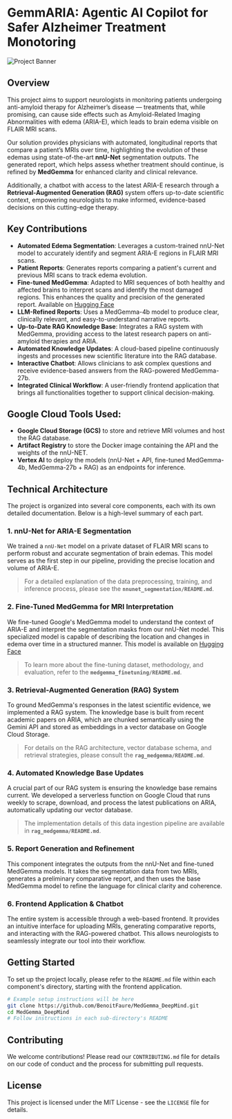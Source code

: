 # GemmARIA: Agentic AI Copilot for Safer Alzheimer Treatment Monotoring

![Project Banner](https://placehold.co/1200x300?text=GemmARIA)

## Overview

This project aims to support neurologists in monitoring patients undergoing anti-amyloid therapy for Alzheimer’s disease — treatments that, while promising, can cause side effects such as Amyloid-Related Imaging Abnormalities with edema (ARIA-E), which leads to brain edema visible on FLAIR MRI scans. 

Our solution provides physicians with automated, longitudinal reports that compare a patient’s MRIs over time, highlighting the evolution of these edemas using state-of-the-art **nnU-Net** segmentation outputs. The generated report, which helps assess whether treatment should continue, is refined by **MedGemma** for enhanced clarity and clinical relevance. 

Additionally, a chatbot with access to the latest ARIA-E research through a **Retrieval-Augmented Generation (RAG)** system offers up-to-date scientific context, empowering neurologists to make informed, evidence-based decisions on this cutting-edge therapy.

## Key Contributions

- **Automated Edema Segmentation**: Leverages a custom-trained nnU-Net model to accurately identify and segment ARIA-E regions in FLAIR MRI scans.
- **Patient Reports**: Generates reports comparing a patient's current and previous MRI scans to track edema evolution.
- **Fine-tuned MedGemma**: Adapted to MRI sequences of both healthy and affected brains to interpret scans and identify the most damaged regions. This enhances the quality and precision of the generated report. Available on [Hugging Face](https://huggingface.co/axel-darmouni/medgemma-4b-it-sft-lora-brain-regions)
- **LLM-Refined Reports**: Uses a MedGemma-4b model to produce clear, clinically relevant, and easy-to-understand narrative reports.
- **Up-to-Date RAG Knowledge Base**: Integrates a RAG system with MedGemma, providing access to the latest research papers on anti-amyloid therapies and ARIA.
- **Automated Knowledge Updates**: A cloud-based pipeline continuously ingests and processes new scientific literature into the RAG database.
- **Interactive Chatbot**: Allows clinicians to ask complex questions and receive evidence-based answers from the RAG-powered MedGemma-27b.
- **Integrated Clinical Workflow**: A user-friendly frontend application that brings all functionalities together to support clinical decision-making.

## Google Cloud Tools Used:
- **Google Cloud Storage (GCS)** to store and retrieve MRI volumes and host the RAG database.
- **Artifact Registry** to store the Docker image containing the API and the weights of the nnU-NET.
- **Vertex AI** to deploy the models (nnU-Net + API, fine-tuned MedGemma-4b, MedGemma-27b + RAG) as an endpoints for inference.


## Technical Architecture

The project is organized into several core components, each with its own detailed documentation. Below is a high-level summary of each part.

### 1. nnU-Net for ARIA-E Segmentation

We trained a `nnU-Net` model on a private dataset of FLAIR MRI scans to perform robust and accurate segmentation of brain edemas. This model serves as the first step in our pipeline, providing the precise location and volume of ARIA-E.

> For a detailed explanation of the data preprocessing, training, and inference process, please see the **`nnunet_segmentation/README.md`**.

### 2. Fine-Tuned MedGemma for MRI Interpretation

We fine-tuned Google's MedGemma model to understand the context of ARIA-E and interpret the segmentation masks from our nnU-Net model. This specialized model is capable of describing the location and changes in edema over time in a structured manner. This model is available on [Hugging Face](https://huggingface.co/axel-darmouni/medgemma-4b-it-sft-lora-brain-regions)

> To learn more about the fine-tuning dataset, methodology, and evaluation, refer to the **`medgemma_finetuning/README.md`**.

### 3. Retrieval-Augmented Generation (RAG) System

To ground MedGemma's responses in the latest scientific evidence, we implemented a RAG system. The knowledge base is built from recent academic papers on ARIA, which are chunked semantically using the Gemini API and stored as embeddings in a vector database on Google Cloud Storage.

> For details on the RAG architecture, vector database schema, and retrieval strategies, please consult the **`rag_medgemma/README.md`**.

### 4. Automated Knowledge Base Updates

A crucial part of our RAG system is ensuring the knowledge base remains current. We developed a serverless function on Google Cloud that runs weekly to scrape, download, and process the latest publications on ARIA, automatically updating our vector database.

> The implementation details of this data ingestion pipeline are available in **`rag_medgemma/README.md`**.

### 5. Report Generation and Refinement

This component integrates the outputs from the nnU-Net and fine-tuned MedGemma models. It takes the segmentation data from two MRIs, generates a preliminary comparative report, and then uses the base MedGemma model to refine the language for clinical clarity and coherence.


### 6. Frontend Application & Chatbot

The entire system is accessible through a web-based frontend. It provides an intuitive interface for uploading MRIs, generating comparative reports, and interacting with the RAG-powered chatbot. This allows neurologists to seamlessly integrate our tool into their workflow.


## Getting Started

To set up the project locally, please refer to the `README.md` file within each component's directory, starting with the frontend application.

```bash
# Example setup instructions will be here
git clone https://github.com/BenoitFaure/MedGemma_DeepMind.git
cd MedGemma_DeepMind
# Follow instructions in each sub-directory's README
```

## Contributing

We welcome contributions! Please read our `CONTRIBUTING.md` file for details on our code of conduct and the process for submitting pull requests.

## License

This project is licensed under the MIT License - see the `LICENSE` file for details.